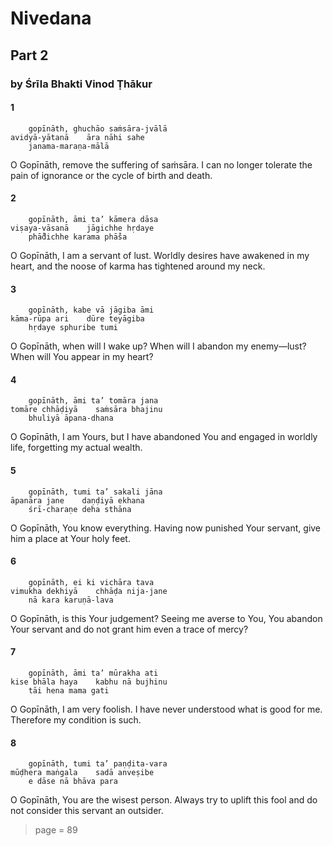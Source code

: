 # Nivedana

## Part 2

### by Śrīla Bhakti Vinod Ṭhākur

#### 1

        gopīnāth, ghuchāo saṁsāra-jvālā
    avidyā-yātanā    āra nāhi sahe
        janama-maraṇa-mālā

O Gopīnāth, remove the suffering of saṁsāra. I can no longer tolerate the pain of ignorance or the cycle of birth and death.

#### 2

        gopīnāth, āmi ta’ kāmera dāsa
    viṣaya-vāsanā    jāgichhe hṛdaye
        phā̐dichhe karama phā̐sa

O Gopīnāth, I am a servant of lust. Worldly desires have awakened in my heart, and the noose of karma has tightened around my neck.

#### 3

        gopīnāth, kabe vā jāgiba āmi
    kāma-rūpa ari    dūre teyāgiba
        hṛdaye sphuribe tumi

O Gopīnāth, when will I wake up? When will I abandon my enemy—lust? When will You appear in my heart?

#### 4

        gopīnāth, āmi ta’ tomāra jana
    tomāre chhāḍiyā    saṁsāra bhajinu
        bhuliyā āpana-dhana

O Gopīnāth, I am Yours, but I have abandoned You and engaged in worldly life, forgetting my actual wealth.

#### 5

        gopīnāth, tumi ta’ sakali jāna
    āpanāra jane    daṇḍiyā ekhana
        śrī-charaṇe deha sthāna

O Gopīnāth, You know everything. Having now punished Your servant, give him a place at Your holy feet.

#### 6

        gopīnāth, ei ki vichāra tava
    vimukha dekhiyā    chhāḍa nija-jane
        nā kara karuṇā-lava

O Gopīnāth, is this Your judgement? Seeing me averse to You, You abandon Your servant and do not grant him even a trace of mercy?

#### 7

        gopīnāth, āmi ta’ mūrakha ati
    kise bhāla haya    kabhu nā bujhinu
        tāi hena mama gati

O Gopīnāth, I am very foolish. I have never understood what is good for me. Therefore my condition is such.

#### 8

        gopīnāth, tumi ta’ paṇḍita-vara
    mūḍhera maṅgala    sadā anveṣibe
        e dāse nā bhāva para

O Gopīnāth, You are the wisest person. Always try to uplift this fool and do not consider this servant an outsider.


> page = 89
